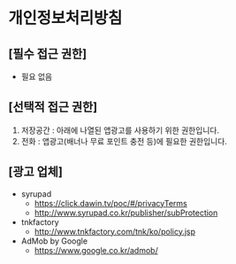 # 개인정보처리방침

## [필수 접근 권한]
- 필요 없음

## [선택적 접근 권한]
1. 저장공간 : 아래에 나열된 앱광고를 사용하기 위한 권한입니다.
2. 전화 : 앱광고(배너나 무료 포인트 충전 등)에 필요한 권한입니다.

## [광고 업체]
* syrupad
  - https://click.dawin.tv/poc/#/privacyTerms
  - http://www.syrupad.co.kr/publisher/subProtection
* tnkfactory
  - http://www.tnkfactory.com/tnk/ko/policy.jsp
* AdMob by Google
  - https://www.google.co.kr/admob/
